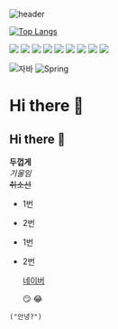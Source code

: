 ![header](https://capsule-render.vercel.app/api?type=rounded&color=auto&height=300&section=header&text=Hello!%20I'm%20dev%20SeungMin&fontSize=55&animation=fadeIn)

[![Top Langs](https://github-readme-stats.vercel.app/api/top-langs/?username=Codemaniac7)](https://github.com/Codemaniac7/github-readme-stats)


<img src="https://img.shields.io/badge/MySQL-4479A1?style=for-the-badge&logo=MySQL&logoColor=white"> <img src="https://img.shields.io/badge/JavaScript-F7DF1E?style=for-the-badge&logo=JavaScript&logoColor=white">
  <img src="https://img.shields.io/badge/vue.js-4FC08D?style=for-the-badge&logo=vue.js&logoColor=white"> 
  <img src="https://img.shields.io/badge/github-181717?style=for-the-badge&logo=github&logoColor=white">
    <img src="https://img.shields.io/badge/css-1572B6?style=for-the-badge&logo=css3&logoColor=white"> 
    <img src="https://img.shields.io/badge/docker-%230db7ed.svg?style=for-the-badge&logo=docker&logoColor=white"> 
    <img src="https://img.shields.io/badge/MongoDB-47A248?style=flat-square&logo=MongoDB&logoColor=white"/>
    <img src="https://img.shields.io/badge/Linux-FCC624?style=flat-square&logo=linux&logoColor=black"/>
<img src="https://img.shields.io/badge/Sass-CC6699?style=flat-square&logo=Sass&logoColor=white"/>

    
![자바](https://img.shields.io/badge/-자바-007396?style=flat&logo=Java&logoColor=ffffff)
![Spring](https://img.shields.io/badge/-Spring-6DB33F?style=for-the-badge&logo=Spring&logoColor=white)



# Hi there 👋
## Hi there 👋


**두껍게** <br>
*기울임* <br>
~~취소선~~ <br>

* 1번
* 2번
* 1번
* 2번

  [네이버](https://www.naver.com)

  :smirk:
  :joy:


```
("안녕?")
```
  
